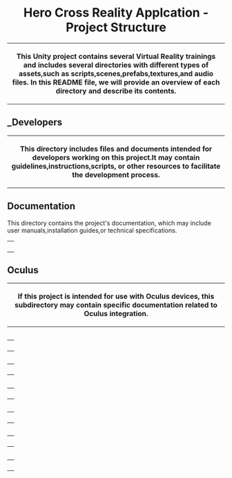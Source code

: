 <!DOCTYPE html>
<html>
<body>
<h1><center>Hero Cross Reality Applcation - Project Structure</center></h2>
<table><tr>
<th><p>This Unity project contains several Virtual Reality trainings and includes several
directories with different types of assets,such as scripts,scenes,prefabs,textures,and
audio files. In this README file, we will provide an overview of each directory and describe
its contents.
</th> </tr> </p> </table>
<h2>_Developers</h2>
<table><tr>
<th><p>This directory includes files and documents intended for developers
 working on this project.It may contain guidelines,instructions,scripts,
 or other resources to facilitate the development process.
</th> </tr> </p> </table>
</table>
<h2>Documentation</h2>
<table><tr>This directory contains the project's documentation,
which may include user manuals,installation guides,or technical specifications.
<th><p>
</th> </tr> </p> </table>
</table>
<h2>Oculus</h2>
<table><tr>
<th><p>If this project is intended for use with Oculus devices,
this subdirectory may contain specific documentation related to 
Oculus integration.
</th> </tr> </p> </table>
</table>
<h2> </h2>
<table><tr>
<th><p>
</th> </tr> </p> </table>
</table>
<h2> </h2>
<table><tr>
<th><p>
</th> </tr> </p> </table>
</table>
<h2> </h2>
<table><tr>
<th><p>
</th> </tr> </p> </table>
</table>
<h2> </h2>
<table><tr>
<th><p>
</th> </tr> </p> </table>
</table>
<h2> </h2>
<table><tr>
<th><p>
</th> </tr> </p> </table>
</table>
<h2> </h2>
<table><tr>
<th><p>
</th> </tr> </p> </table>
</table>
</body>
</html>
